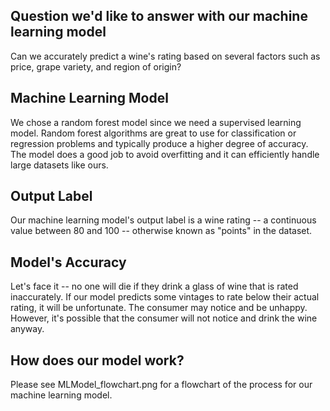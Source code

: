 ## Question we'd like to answer with our machine learning model
Can we accurately predict a wine's rating based on several factors such as price, grape variety, and region of origin?

## Machine Learning Model
We chose a random forest model since we need a supervised learning model. Random forest algorithms are great to use for classification or regression problems and typically produce a higher degree of accuracy. The model does a good job to avoid overfitting and it can efficiently handle large datasets like ours.

## Output Label
Our machine learning model's output label is a wine rating -- a continuous value between 80 and 100 -- otherwise known as "points" in the dataset. 

## Model's Accuracy
Let's face it -- no one will die if they drink a glass of wine that is rated inaccurately. If our model predicts some vintages to rate below their actual rating, it will be unfortunate. The consumer may notice and be unhappy. However, it's possible that the consumer will not notice and drink the wine anyway. 

## How does our model work?
Please see MLModel_flowchart.png for a flowchart of the process for our machine learning model.